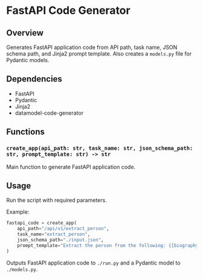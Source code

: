 # FastAPI Code Generator

## Overview

Generates FastAPI application code from API path, task name, JSON schema path, and Jinja2 prompt template. Also creates a `models.py` file for Pydantic models.

## Dependencies

- FastAPI
- Pydantic
- Jinja2
- datamodel-code-generator

## Functions

### `create_app(api_path: str, task_name: str, json_schema_path: str, prompt_template: str) -> str`

Main function to generate FastAPI application code.

## Usage

Run the script with required parameters.

Example:

```python
fastapi_code = create_app(
    api_path="/api/v1/extract_person",
    task_name="extract_person",
    json_schema_path="./input.json",
    prompt_template="Extract the person from the following: {{biography}}",
)
```

Outputs FastAPI application code to `./run.py` and a Pydantic model to `./models.py`.